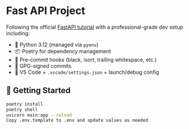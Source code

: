# Fast API Project

Following the official [FastAPI tutorial](https://fastapi.tiangolo.com/tutorial/) with a professional-grade dev setup including:

- 🐍 Python 3.12 (managed via `pyenv`)
- 📦 Poetry for dependency management
- 🎯 Pre-commit hooks (black, isort, trailing whitespace, etc.)
- 🔐 GPG-signed commits
- 🧪 VS Code + `.vscode/settings.json` + launch/debug config

## 🚀 Getting Started

```bash
poetry install
poetry shell
uvicorn main:app --reload
Copy .env.template to .env and update values as needed
